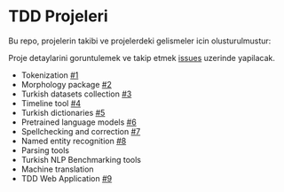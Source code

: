 # TDD Projeleri

Bu repo, projelerin takibi ve projelerdeki gelismeler icin olusturulmustur:

Proje detaylarini goruntulemek ve takip etmek [issues](/../../issues/) uzerinde yapilacak. 

- Tokenization [#1](/../../issues/1)
- Morphology package [#2](/../../issues/2)
- Turkish datasets collection [#3](/../../issues/3)
- Timeline tool [#4](/../../issues/4)
- Turkish dictionaries [#5](/../../issues/5)
- Pretrained language models [#6](/../../issues/6)
- Spellchecking and correction [#7](/../../issues/7)
- Named entity recognition [#8](/../../issues/8)
- Parsing tools
- Turkish NLP Benchmarking tools
- Machine translation
- TDD Web Application [#9](/../../issues/9)
